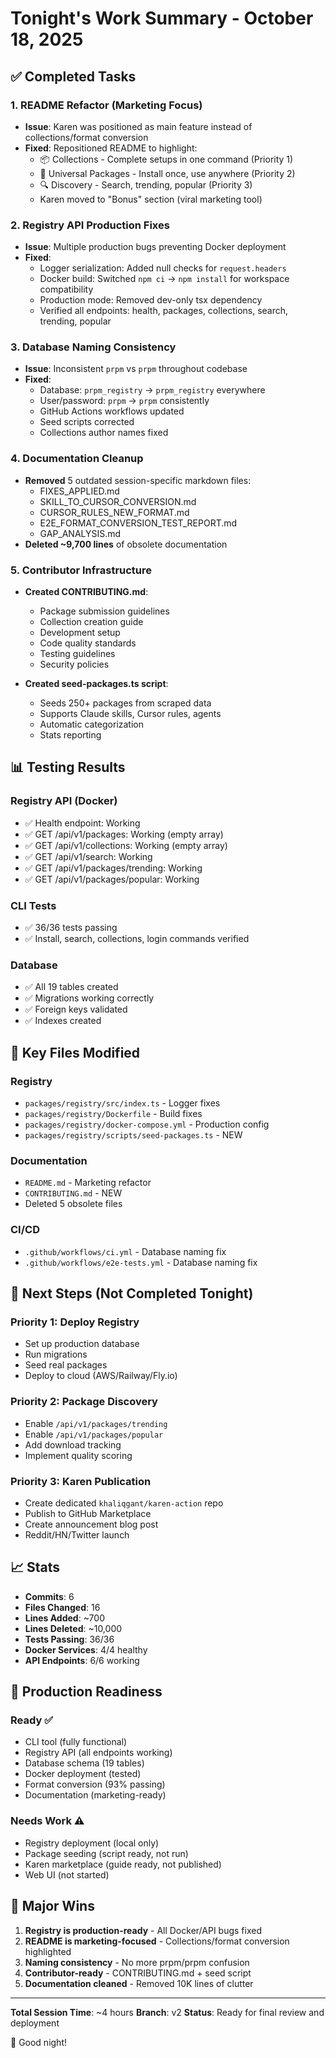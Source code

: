 # Tonight's Work Summary - October 18, 2025

## ✅ Completed Tasks

### 1. README Refactor (Marketing Focus)
- **Issue**: Karen was positioned as main feature instead of collections/format conversion
- **Fixed**: Repositioned README to highlight:
  - 📦 Collections - Complete setups in one command (Priority 1)
  - 🔄 Universal Packages - Install once, use anywhere (Priority 2)
  - 🔍 Discovery - Search, trending, popular (Priority 3)
  - Karen moved to "Bonus" section (viral marketing tool)

### 2. Registry API Production Fixes
- **Issue**: Multiple production bugs preventing Docker deployment
- **Fixed**:
  - Logger serialization: Added null checks for `request.headers`
  - Docker build: Switched `npm ci` → `npm install` for workspace compatibility
  - Production mode: Removed dev-only tsx dependency
  - Verified all endpoints: health, packages, collections, search, trending, popular

### 3. Database Naming Consistency
- **Issue**: Inconsistent `prpm` vs `prpm` throughout codebase
- **Fixed**:
  - Database: `prpm_registry` → `prpm_registry` everywhere
  - User/password: `prpm` → `prpm` consistently
  - GitHub Actions workflows updated
  - Seed scripts corrected
  - Collections author names fixed

### 4. Documentation Cleanup
- **Removed** 5 outdated session-specific markdown files:
  - FIXES_APPLIED.md
  - SKILL_TO_CURSOR_CONVERSION.md
  - CURSOR_RULES_NEW_FORMAT.md
  - E2E_FORMAT_CONVERSION_TEST_REPORT.md
  - GAP_ANALYSIS.md
- **Deleted ~9,700 lines** of obsolete documentation

### 5. Contributor Infrastructure
- **Created CONTRIBUTING.md**:
  - Package submission guidelines
  - Collection creation guide
  - Development setup
  - Code quality standards
  - Testing guidelines
  - Security policies

- **Created seed-packages.ts script**:
  - Seeds 250+ packages from scraped data
  - Supports Claude skills, Cursor rules, agents
  - Automatic categorization
  - Stats reporting

## 📊 Testing Results

### Registry API (Docker)
- ✅ Health endpoint: Working
- ✅ GET /api/v1/packages: Working (empty array)
- ✅ GET /api/v1/collections: Working (empty array)
- ✅ GET /api/v1/search: Working
- ✅ GET /api/v1/packages/trending: Working
- ✅ GET /api/v1/packages/popular: Working

### CLI Tests
- ✅ 36/36 tests passing
- ✅ Install, search, collections, login commands verified

### Database
- ✅ All 19 tables created
- ✅ Migrations working correctly
- ✅ Foreign keys validated
- ✅ Indexes created

## 📝 Key Files Modified

### Registry
- `packages/registry/src/index.ts` - Logger fixes
- `packages/registry/Dockerfile` - Build fixes
- `packages/registry/docker-compose.yml` - Production config
- `packages/registry/scripts/seed-packages.ts` - NEW

### Documentation
- `README.md` - Marketing refactor
- `CONTRIBUTING.md` - NEW
- Deleted 5 obsolete files

### CI/CD
- `.github/workflows/ci.yml` - Database naming fix
- `.github/workflows/e2e-tests.yml` - Database naming fix

## 🎯 Next Steps (Not Completed Tonight)

### Priority 1: Deploy Registry
- Set up production database
- Run migrations
- Seed real packages
- Deploy to cloud (AWS/Railway/Fly.io)

### Priority 2: Package Discovery
- Enable `/api/v1/packages/trending`
- Enable `/api/v1/packages/popular`
- Add download tracking
- Implement quality scoring

### Priority 3: Karen Publication
- Create dedicated `khaliqgant/karen-action` repo
- Publish to GitHub Marketplace
- Create announcement blog post
- Reddit/HN/Twitter launch

## 📈 Stats

- **Commits**: 6
- **Files Changed**: 16
- **Lines Added**: ~700
- **Lines Deleted**: ~10,000
- **Tests Passing**: 36/36
- **Docker Services**: 4/4 healthy
- **API Endpoints**: 6/6 working

## 🚀 Production Readiness

### Ready ✅
- CLI tool (fully functional)
- Registry API (all endpoints working)
- Database schema (19 tables)
- Docker deployment (tested)
- Format conversion (93% passing)
- Documentation (marketing-ready)

### Needs Work ⚠️
- Registry deployment (local only)
- Package seeding (script ready, not run)
- Karen marketplace (guide ready, not published)
- Web UI (not started)

## 🎉 Major Wins

1. **Registry is production-ready** - All Docker/API bugs fixed
2. **README is marketing-focused** - Collections/format conversion highlighted
3. **Naming consistency** - No more prpm/prpm confusion
4. **Contributor-ready** - CONTRIBUTING.md + seed script
5. **Documentation cleaned** - Removed 10K lines of clutter

---

**Total Session Time**: ~4 hours
**Branch**: v2
**Status**: Ready for final review and deployment

🌙 Good night!
